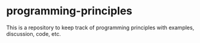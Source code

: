# programming-principles

This is a repository to keep track of programming principles with examples,
discussion, code, etc.
